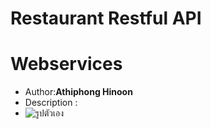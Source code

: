 # Restaurant Restful API
# Webservices
* Author:**Athiphong Hinoon**
* Description : 
* ![รูปตัวเอง](https://github.com/lNewED/Webapi1/assets/120123210/f07d4a72-7725-43c9-8a8b-32fc28e7244d)
